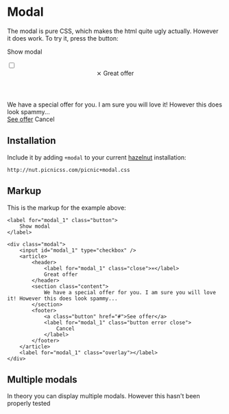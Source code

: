 <link rel="stylesheet" href="/nut/raw+modal.fresh.css">

# Modal

The modal is pure CSS, which makes the html quite ugly actually. However it does work. To try it, press the button:

<p>

<label for="modal_1" class="button">
Show modal
</label>

<div class="modal">
<input id="modal_1" type="checkbox" />
<article>
<header>
<label for="modal_1" class="close">⨯</label>
Great offer
</header>
<section class="content">
We have a special offer for you. I am sure you will love it! However this does look spammy...
</section>
<footer>
<a class="button" href="#">See offer</a>
<label for="modal_1" class="button error close">
Cancel
</label>
</footer>
</article>
<label for="modal_1" class="overlay"></label>
</div>
</p>


## Installation

Include it by adding `+modal` to your current [hazelnut](http://www.picnicss.com/hazelnut) installation:

    http://nut.picnicss.com/picnic+modal.css



## Markup

This is the markup for the example above:

    <label for="modal_1" class="button">
        Show modal
    </label>

    <div class="modal">
        <input id="modal_1" type="checkbox" />
        <article>
            <header>
                <label for="modal_1" class="close">⨯</label>
                Great offer
            </header>
            <section class="content">
                We have a special offer for you. I am sure you will love it! However this does look spammy...
            </section>
            <footer>
                <a class="button" href="#">See offer</a>
                <label for="modal_1" class="button error close">
                    Cancel
                </label>
            </footer>
        </article>
        <label for="modal_1" class="overlay"></label>
    </div>


## Multiple modals

In theory you can display multiple modals. However this hasn't been properly tested